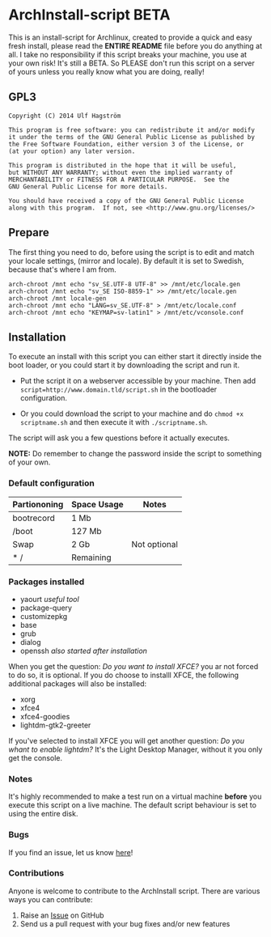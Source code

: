 ArchInstall-script BETA
==================

This is an install-script for Archlinux, created to provide a quick and easy fresh install, please read the **ENTIRE README** file before you do anything at all. I take no responsibility if this script breaks your machine, you use at your own risk! It's still a BETA. So PLEASE don't run this script on a server of yours unless you really know what you are doing, really!

## GPL3 ##

	Copyright (C) 2014 Ulf Hagström

    This program is free software: you can redistribute it and/or modify
    it under the terms of the GNU General Public License as published by
    the Free Software Foundation, either version 3 of the License, or
    (at your option) any later version.

    This program is distributed in the hope that it will be useful,
    but WITHOUT ANY WARRANTY; without even the implied warranty of
    MERCHANTABILITY or FITNESS FOR A PARTICULAR PURPOSE.  See the
    GNU General Public License for more details.

    You should have received a copy of the GNU General Public License
    along with this program.  If not, see <http://www.gnu.org/licenses/>


## Prepare ##
The first thing you need to do, before using the script is to edit and match your locale settings, (mirror and locale). By default it is set to Swedish, because that's where I am from.

```shell
arch-chroot /mnt echo "sv_SE.UTF-8 UTF-8" >> /mnt/etc/locale.gen
arch-chroot /mnt echo "sv_SE ISO-8859-1" >> /mnt/etc/locale.gen
arch-chroot /mnt locale-gen
arch-chroot /mnt echo "LANG=sv_SE.UTF-8" > /mnt/etc/locale.conf
arch-chroot /mnt echo "KEYMAP=sv-latin1" > /mnt/etc/vconsole.conf
```

## Installation ##
To execute an install with this script you can either start it directly inside the boot loader, or you could start it by downloading the script and run it.

* Put the script it on a webserver accessible by your machine. Then add `script=http://www.domain.tld/script.sh` in the bootloader configuration.

* Or you could download the script to your machine and do `chmod +x scriptname.sh` and then execute it with `./scriptname.sh`.

The script will ask you a few questions before it actually executes.

**NOTE:** Do remember to change the password inside the script to something of your own.

### Default configuration ###

Partiononing | Space Usage | Notes
------------ | ----------- | -----
bootrecord | 1 Mb | 
/boot | 127 Mb | 
Swap | 2 Gb | Not optional
* / | Remaining | 

### Packages installed ###

* yaourt _useful tool_
* package-query
* customizepkg
* base
* grub
* dialog
* openssh _also started after installation_

When you get the question: _Do you want to install XFCE?_ you ar not forced to do so, it is optional. If you do choose to installl XFCE, the following additional packages will also be installed:

* xorg
* xfce4
* xfce4-goodies
* lightdm-gtk2-greeter

If you've selected to install XFCE you will get another question: _Do you whant to enable lightdm?_ It's the Light Desktop Manager, without it you only get the console.

### Notes ###
It's highly recommended to make a test run on a virtual machine **before** you execute this script on a live machine. The default script behaviour is set to using the entire disk.

### Bugs ###
If you find an issue, let us know [here](https://github.com/toocer/ArchInstall-script/issues)!

### Contributions ###
Anyone is welcome to contribute to the ArchInstall script. There are various ways you can contribute:

1. Raise an [Issue](https://github.com/toocer/ArchInstall-script/issues) on GitHub
2. Send us a pull request with your bug fixes and/or new features